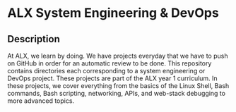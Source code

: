# ALX System Engineering & DevOps

## Description
At ALX, we learn by doing. We have projects everyday that we have to push on GitHub in order for an automatic review to be done.
This repository contains directories each corresponding to a system engineering or DevOps project.
These projects are part of the ALX year 1 curriculum.
In these projects, we cover everything from the basics of the Linux Shell, Bash commands, Bash scripting, networking, APIs, and web-stack debugging to more advanced topics.
